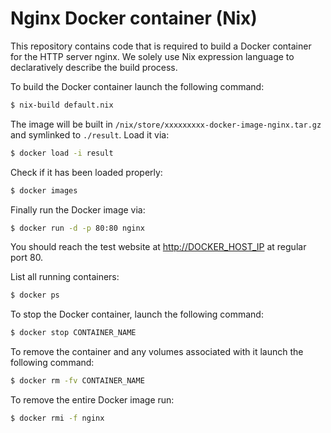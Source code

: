 # Nginx Docker container (Nix)

This repository contains code that is required to build a Docker container for the HTTP server nginx. We solely use Nix expression language to declaratively describe the build process.

To build the Docker container launch the following command:

```bash
$ nix-build default.nix
```

The image will be built in `/nix/store/xxxxxxxxx-docker-image-nginx.tar.gz` and symlinked to `./result`. Load it via:

```bash
$ docker load -i result
```

Check if it has been loaded properly:

```bash
$ docker images
```

Finally run the Docker image via:

```bash
$ docker run -d -p 80:80 nginx
```

You should reach the test website at [http://DOCKER_HOST_IP](http://DOCKER_HOST_IP) at regular port 80.

List all running containers:

```bash
$ docker ps
```

To stop the Docker container, launch the following command:

```bash
$ docker stop CONTAINER_NAME
```

To remove the container and any volumes associated with it launch the following command:

```bash
$ docker rm -fv CONTAINER_NAME
```

To remove the entire Docker image run:

```bash
$ docker rmi -f nginx
```

